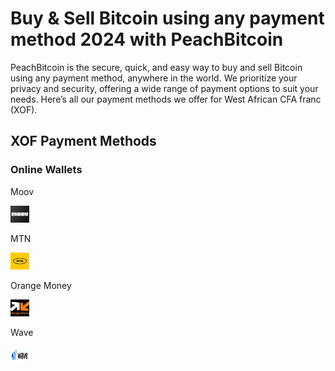 <body class="payment-methods-page">

# Buy & Sell Bitcoin using any payment method 2024 with PeachBitcoin

PeachBitcoin is the secure, quick, and easy way to buy and sell Bitcoin using any payment method, anywhere in the world. We prioritize your privacy and security, offering a wide range of payment options to suit your needs. Here’s all our payment methods we offer for West African CFA franc (XOF).

## XOF Payment Methods

### Online Wallets

<div class="payment-grid">
    <div class="payment-grid-item">
        <p>Moov</p> 
        <img src="/img/faq/logoimg/moov.png" width="30px" height="27px" alt="Buy bitcoin with Moov, Sell bitcoin with Moov">
    </div>
    <div class="payment-grid-item">
        <p>MTN</p> 
        <img src="/img/faq/logoimg/mtn.png" width="30px" height="27px" alt="Buy bitcoin with MTN, Sell bitcoin with MTN">
    </div>
    <div class="payment-grid-item">
        <p>Orange Money</p> 
        <img src="/img/faq/logoimg/orangemoney.png" width="30px" height="27px" alt="Buy bitcoin with Orange Money, Sell bitcoin with Orange Money">
    </div>
    <div class="payment-grid-item">
        <p>Wave</p> 
        <img src="/img/faq/logoimg/wave.png" width="30px" height="27px" alt="Buy bitcoin with Wave, Sell bitcoin with Wave">
    </div>
</div>

</body>
